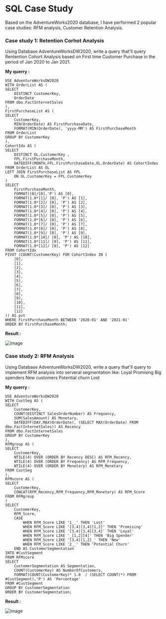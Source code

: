 # SQL Case Study
Based on the AdventureWorks2020 database, I have performed 2 popular case studies: RFM analysis, Customer Retention Analysis. 

### Case study 1: Retention Corhot Analysis
Using Database AdventureWorksDW2020, write a query that'll query Rentention Cohort Analysis based on First time Customer Purchase in the period of Jan 2020 to Jan 2021.

**My querry :**

    USE AdventureWorksDW2020
    WITH OrderList AS (
    SELECT 
    	DISTINCT CustomerKey,
    	OrderDate
    FROM dbo.FactInternetSales
    ),
    FirstPurchaseList AS (
    SELECT
    	CustomerKey,
    	MIN(OrderDate) AS FirstPurchaseDate,
    	FORMAT(MIN(OrderDate), 'yyyy-MM') AS FirstPurchaseMonth
    FROM OrderList 
    GROUP BY CustomerKey
    ),
    CohortIdx AS (
    SELECT
    	DISTINCT OL.CustomerKey ,
    	FPL.FirstPurchaseMonth,
    	DATEDIFF(MONTH,FPL.FirstPurchaseDate,OL.OrderDate) AS CohortIndex  
    FROM OrderList AS OL 
    LEFT JOIN FirstPurchaseList AS FPL 
    	ON OL.CustomerKey = FPL.CustomerKey 
    )
    SELECT
    	FirstPurchaseMonth,
    	FORMAT([0]/[0],'P') AS [0],
    	FORMAT(1.0*[1]/ [0], 'P') AS [1],
    	FORMAT(1.0*[2]/ [0], 'P') AS [2],
    	FORMAT(1.0*[3]/ [0], 'P') AS [3],
    	FORMAT(1.0*[4]/ [0], 'P') AS [4],
    	FORMAT(1.0*[5]/ [0], 'P') AS [5],
    	FORMAT(1.0*[6]/ [0], 'P') AS [6],
    	FORMAT(1.0*[7]/ [0], 'P') AS [7],
    	FORMAT(1.0*[8]/ [0], 'P') AS [8],
    	FORMAT(1.0*[9]/ [0], 'P') AS [9],
    	FORMAT(1.0*[10]/ [0], 'P') AS [10],
    	FORMAT(1.0*[11]/ [0], 'P') AS [11],
    	FORMAT(1.0*[12]/ [0], 'P') AS [12]
    FROM CohortIdx
    PIVOT (COUNT(CustomerKey) FOR CohortIndex IN (
    	[0],
    	[1],
    	[2],
    	[3],
    	[4],
    	[5],
    	[6],
    	[7],
    	[8],
    	[9],
    	[10],
    	[11],
    	[12]
    )) AS pvt 
    WHERE FirstPurchaseMonth BETWEEN '2020-01' AND '2021-01'
    ORDER BY FirstPurchaseMonth;

**Result :**

![image](https://github.com/quocanh15702/AdventureWorks_RFMAnalysis-CustomerRetention/assets/153212592/c955e7b1-3a8f-45b9-a2a8-1e46ab2ab715)


  ### Case study 2: RFM Analysis
Using Database AdventureWorksDW2020, write a query that'll query to implement RFM analysis into serveral segmentation like:
Loyal
Promising
Big spenders
New customers
Potential churn
Lost

**My querry :**

    USE AdventureWorksDW2020
    WITH CustSeg AS (
    SELECT
    	CustomerKey, 
    	COUNT(DISTINCT SalesOrderNumber) AS Frequency,
    	SUM(SalesAmount) AS Monetary,
    	DATEDIFF(DAY,MAX(OrderDate), (SELECT MAX(OrderDate) FROM dbo.FactInternetSales)) AS Recency
    FROM dbo.FactInternetSales
    GROUP BY CustomerKey
    ),
    RFMgroup AS (
    SELECT
    	CustomerKey,
    	NTILE(4) OVER (ORDER BY Recency DESC) AS RFM_Recency,
    	NTILE(4) OVER (ORDER BY Frequency) AS RFM_Frequency,
    	NTILE(4) OVER (ORDER BY Monetary) AS RFM_Monetary
    FROM CustSeg 
    ),
    RFMscore AS (
    SELECT 
    	CustomerKey,
    	CONCAT(RFM_Recency,RFM_Frequency,RFM_Monetary) AS RFM_Score
    FROM RFMgroup
    )
    SELECT
    	CustomerKey,
    	RFM_Score,
    	CASE	
    		WHEN RFM_Score LIKE '1__' THEN 'Lost'
    		WHEN RFM_Score LIKE '[3,4][3,4][1,2]' THEN 'Promising'
    		WHEN RFM_Score LIKE '[3,4][3,4][3,4]' THEN 'Loyal'
    		WHEN RFM_Score LIKE '_[1,2][4]' THEN 'Big Spender'
    		WHEN RFM_Score LIKE '[3,4][1,2]_' THEN 'New'
    		WHEN RFM_Score LIKE '2__' THEN 'Potential Churn'
    	END AS CustomerSegmentation
    INTO #CustSegment
    FROM RFMscore
    SELECT
        CustomerSegmentation AS Segmentation,
        COUNT(CustomerKey) AS NumberOfCustomers,
    	FORMAT(COUNT(CustomerKey)* 1.0  / (SELECT COUNT(*) FROM #CustSegment),'P') AS 'Percentage'
    FROM #CustSegment
    GROUP BY CustomerSegmentation
    ORDER BY CustomerSegmentation;
**Result :**

![image](https://github.com/quocanh15702/AdventureWorks_RFMAnalysis-CustomerRetention/assets/153212592/7010d367-f8ae-4854-b424-90fca96c9b97)
